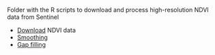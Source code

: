 Folder with the R scripts to download and process high-resolution NDVI data from Sentinel

* [Download](https://github.com/Cagnacci-Lab/SCRIPTS/blob/master/geospatial_analysis/high_resolution_ndvi.R) NDVI data
* [Smoothing](https://github.com/Cagnacci-Lab/SCRIPTS/blob/master/geospatial_analysis/ndvi_smoothing.R)
* [Gap filling](https://github.com/Cagnacci-Lab/SCRIPTS/blob/master/geospatial_analysis/ndvi_gap_filling.R)
